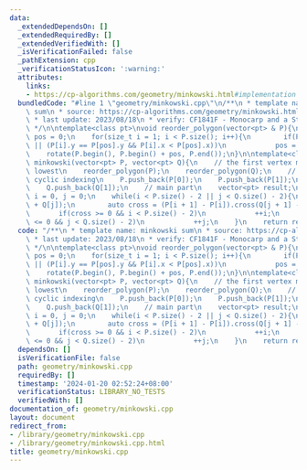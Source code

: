 ```yaml
---
data:
  _extendedDependsOn: []
  _extendedRequiredBy: []
  _extendedVerifiedWith: []
  _isVerificationFailed: false
  _pathExtension: cpp
  _verificationStatusIcon: ':warning:'
  attributes:
    links:
    - https://cp-algorithms.com/geometry/minkowski.html#implementation
  bundledCode: "#line 1 \"geometry/minkowski.cpp\"\n/**\n * template name: minkowski\
    \ sum\n * source: https://cp-algorithms.com/geometry/minkowski.html#implementation\n\
    \ * last update: 2023/08/18\n * verify: CF1841F - Monocarp and a Strategic Game\n\
    \ */\n\ntemplate<class pt>\nvoid reorder_polygon(vector<pt> & P){\n    size_t\
    \ pos = 0;\n    for(size_t i = 1; i < P.size(); i++){\n        if(P[i].y < P[pos].y\
    \ || (P[i].y == P[pos].y && P[i].x < P[pos].x))\n            pos = i;\n    }\n\
    \    rotate(P.begin(), P.begin() + pos, P.end());\n}\n\ntemplate<class pt>\nvector<pt>\
    \ minkowski(vector<pt> P, vector<pt> Q){\n    // the first vertex must be the\
    \ lowest\n    reorder_polygon(P);\n    reorder_polygon(Q);\n    // we must ensure\
    \ cyclic indexing\n    P.push_back(P[0]);\n    P.push_back(P[1]);\n    Q.push_back(Q[0]);\n\
    \    Q.push_back(Q[1]);\n    // main part\n    vector<pt> result;\n    size_t\
    \ i = 0, j = 0;\n    while(i < P.size() - 2 || j < Q.size() - 2){\n        result.push_back(P[i]\
    \ + Q[j]);\n        auto cross = (P[i + 1] - P[i]).cross(Q[j + 1] - Q[j]);\n \
    \       if(cross >= 0 && i < P.size() - 2)\n            ++i;\n        if(cross\
    \ <= 0 && j < Q.size() - 2)\n            ++j;\n    }\n    return result;\n}\n"
  code: "/**\n * template name: minkowski sum\n * source: https://cp-algorithms.com/geometry/minkowski.html#implementation\n\
    \ * last update: 2023/08/18\n * verify: CF1841F - Monocarp and a Strategic Game\n\
    \ */\n\ntemplate<class pt>\nvoid reorder_polygon(vector<pt> & P){\n    size_t\
    \ pos = 0;\n    for(size_t i = 1; i < P.size(); i++){\n        if(P[i].y < P[pos].y\
    \ || (P[i].y == P[pos].y && P[i].x < P[pos].x))\n            pos = i;\n    }\n\
    \    rotate(P.begin(), P.begin() + pos, P.end());\n}\n\ntemplate<class pt>\nvector<pt>\
    \ minkowski(vector<pt> P, vector<pt> Q){\n    // the first vertex must be the\
    \ lowest\n    reorder_polygon(P);\n    reorder_polygon(Q);\n    // we must ensure\
    \ cyclic indexing\n    P.push_back(P[0]);\n    P.push_back(P[1]);\n    Q.push_back(Q[0]);\n\
    \    Q.push_back(Q[1]);\n    // main part\n    vector<pt> result;\n    size_t\
    \ i = 0, j = 0;\n    while(i < P.size() - 2 || j < Q.size() - 2){\n        result.push_back(P[i]\
    \ + Q[j]);\n        auto cross = (P[i + 1] - P[i]).cross(Q[j + 1] - Q[j]);\n \
    \       if(cross >= 0 && i < P.size() - 2)\n            ++i;\n        if(cross\
    \ <= 0 && j < Q.size() - 2)\n            ++j;\n    }\n    return result;\n}\n"
  dependsOn: []
  isVerificationFile: false
  path: geometry/minkowski.cpp
  requiredBy: []
  timestamp: '2024-01-20 02:52:24+08:00'
  verificationStatus: LIBRARY_NO_TESTS
  verifiedWith: []
documentation_of: geometry/minkowski.cpp
layout: document
redirect_from:
- /library/geometry/minkowski.cpp
- /library/geometry/minkowski.cpp.html
title: geometry/minkowski.cpp
---
```

